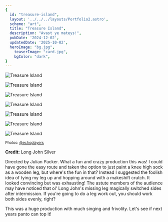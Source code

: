```yaml
---
{
  id: "treasure-island",
  layout: '../../../layouts/Portfolio2.astro',
  scheme: "art",
  title: "Treasure Island",
  description: "Avast ye mateys!",
  pubDate: '2024-12-02',
  updatedDate: '2025-10-02',
  heroImage: "bg.jpg",
	teaserImage: "card.jpg",
	bgColor: "dark",
}
---
```


<div class="reel">

  ![Treasure Island](02.webp)

  ![Treasure Island](01.webp)

  ![Treasure Island](03.webp)

  ![Treasure Island](04.webp)

  ![Treasure Island](05.webp)

  ![Treasure Island](06.webp)

  ![Treasure Island](07.webp)

</div>
<small>Photos: <a href="https://www.instagram.com/echoplayers/" target="_blank" ref="nofollow noopener">@echoplayers</a></small>

**Credit:** Long John Silver

Directed by Julian Packer. What a fun and crazy production this was! I could have gone the easy route and taken the option to just paint a knee high sock as a wooden leg, but where's the fun in that? Instead I suggested the foolish idea of tying my leg up and hopping around with a makeshift crutch. It looked convincing but was exhausting! The astute members of the audience may have noticed that ol' Long John's missing leg magically switched sides after intermission. If you're going to do a leg work out, you should work both sides evenly, right?

This was a huge production with much singing and frivolity. Let's see if next years panto can top it!
